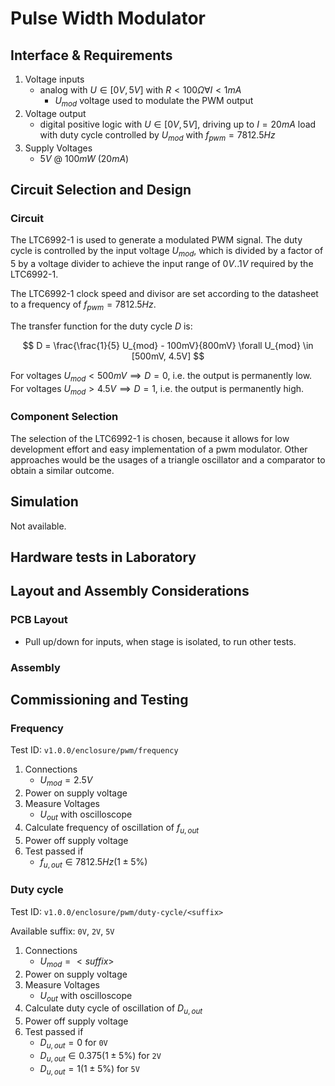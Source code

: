 # Pulse Width Modulator

## Interface & Requirements

1. Voltage inputs
    - analog with $U \in [0V, 5V]$ with $R < 100 \Omega \forall I < 1mA$
      - $U_{mod}$ voltage used to modulate the PWM output
2. Voltage output
    - digital positive logic with $U \in [0V, 5V]$, driving up to $I = 20 mA$
    load with duty cycle controlled by $U_{mod}$ with $f_{pwm} = 7812.5 Hz$
3. Supply Voltages
    - $5V$ @ $100mW$ ($20mA$)

## Circuit Selection and Design

### Circuit

The LTC6992-1 is used to generate a modulated PWM signal. The duty cycle is
controlled by the input voltage $U_{mod}$, which is divided by a factor of $5$
by a voltage divider to achieve the input range of $0V .. 1V$ required by the
LTC6992-1.

The LTC6992-1 clock speed and divisor are set according to the datasheet to a
frequency of $f_{pwm} = 7812.5 Hz$.

The transfer function for the duty cycle $D$ is:

$$ D = \frac{\frac{1}{5} U_{mod} - 100mV}{800mV} \forall U_{mod} \in [500mV, 4.5V] $$

For voltages $U_{mod} < 500mV \implies D = 0$, i.e. the output is permanently low.
For voltages $U_{mod} > 4.5V \implies D = 1$, i.e. the output is permanently high.

### Component Selection

The selection of the LTC6992-1 is chosen, because it allows for low development
effort and easy implementation of a pwm modulator.
Other approaches would be the usages of a triangle oscillator and a comparator
to obtain a similar outcome.

## Simulation

Not available.

## Hardware tests in Laboratory

## Layout and Assembly Considerations

### PCB Layout

- Pull up/down for inputs, when stage is isolated, to run other tests.

### Assembly

## Commissioning and Testing

### Frequency

Test ID: `v1.0.0/enclosure/pwm/frequency`

1. Connections
    - $U_{mod} = 2.5V$
2. Power on supply voltage
3. Measure Voltages
    - $U_{out}$ with oscilloscope
4. Calculate frequency of oscillation of $f_{u,out}$
5. Power off supply voltage
6. Test passed if
    - $f_{u,out} \in 7812.5 Hz (1 \pm 5\%)$

### Duty cycle

Test ID: `v1.0.0/enclosure/pwm/duty-cycle/<suffix>`

Available suffix: `0V`, `2V`, `5V`

1. Connections
    - $U_{mod} = <suffix>$
2. Power on supply voltage
3. Measure Voltages
    - $U_{out}$ with oscilloscope
4. Calculate duty cycle of oscillation of $D_{u,out}$
5. Power off supply voltage
6. Test passed if
    - $D_{u,out} = 0$ for `0V`
    - $D_{u,out} \in 0.375 (1 \pm 5\%)$ for `2V`
    - $D_{u,out} = 1 (1 \pm 5\%)$ for `5V`
